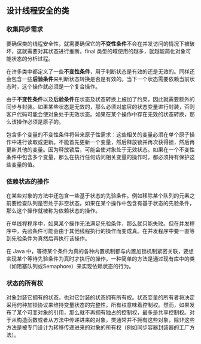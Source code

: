 ## 设计线程安全的类 ##

### 收集同步需求

要确保类的线程安全性，就需要确保它的**不变性条件**不会在并发访问的情况下被破坏，这就需要对其状态进行推断。final 类型的域使用的越多，就越能简化对象可能状态的分析过程。

在许多类中都定义了一些**不变性条件**，用于判断状态是有效的还是无效的。同样还会包含一些**后验条件**来判断状态转换是否是有效的。当下一个状态需要依赖当前状态时，这个操作就必须是一个复合操作。

由于**不变性条件**以及**后验条件**在状态及状态转换上施加了约束，因此就需要额外的同步与封装。如果某些状态是无效的，那么必须对底层的状态变量进行封装，否则客户代码可能会使对象处于无效状态。如果在某个操作中存在无效的状态转换，那么该操作必须是原子的。

包含多个变量的不变性条件将带来原子性需求：这些相关的变量必须在单个原子操作中进行读取或更新。不能首先更新一个变量，然后释放锁并再次获得锁，然后再更新其他的变量。因为释放锁后，可能会使对象处于无效状态。如果在一个不变性条件中包含多个变量，那么在执行任何访问相关变量的操作时，都必须持有保护这些变量的值。

### 依赖状态的操作

在某些对象的方法中还包含一些基于状态的先验条件。例如移除某个队列的元素之前要检查队列是否处于非空状态。如果在某个操作中包含有基于状态的先验条件，那么这个操作就被称为依赖状态的操作。

在单线程程序中，如果某个操作无法满足先验条件，那么就只能失败。但在并发程序中，先验条件可能会由于其他线程执行的操作而变成真。在并发程序中要一直等到先验条件为真然后再执行该操作。

在 Java 中，等待某个条件为真的各种内置机制都与内置加锁机制紧密关联，要想实现某个等待先验条件为真时才执行的操作，一种简单的方法是通过现有库中的类（如阻塞队列或Semaphore）来实现依赖状态的行为。

### 状态的所有权

对象封装它拥有的状态，也对它封装的状态拥有所有权。状态变量的所有者将决定采用何种加锁协议来维持变量状态的完整性。所有权意味着控制权。然而，如果发布了某个可变对象的引用，那么就不再拥有独占的控制权，最多是共享控制权。对于从构造函数或者从方法中传递进来的对象，类通常并不拥有这些对象，除非这些方法是被专门设计为转移传递进来的对象的所有权（例如同步容器封装器的工厂方法）。